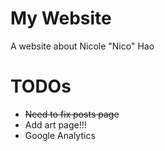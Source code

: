 # My Website

A website about Nicole "Nico" Hao

# TODOs

- ~~Need to fix posts page~~
- Add art page!!!
- Google Analytics
